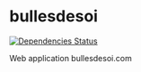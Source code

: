 # bullesdesoi
[![Dependencies Status](https://david-dm.org/meanjs/mean.svg)](https://david-dm.org/devSamsane/bullesdesoi)

Web application bullesdesoi.com

